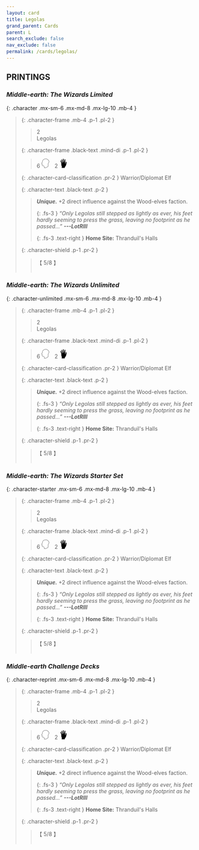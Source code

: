 ```yaml
---
layout: card
title: Legolas
grand_parent: Cards
parent: L
search_exclude: false
nav_exclude: false
permalink: /cards/legolas/
---
```


## PRINTINGS


### _Middle-earth: The Wizards Limited_

{: .character .mx-sm-6 .mx-md-8 .mx-lg-10 .mb-4 }
> {: .character-frame .mb-4 .p-1 .pl-2 }
> > <div class="card-mp">2</div>
> > <div class="character-card-name">Legolas</div>
>
> {: .character-frame .black-text .mind-di .p-1 .pl-2 }
> > 6 ![](/assets/images/mind.svg)&emsp;2 ![](/assets/images/di.svg)
>
> {: .character-card-classification .pr-2 }
> Warrior/Diplomat Elf
>
> {: .character-text .black-text .p-2 }
> > _**Unique.**_ +2 direct influence against the Wood-elves faction. 
> > 
> > {: .fs-3 } 
> > _“Only Legolas still stepped as lightly as ever, his feet hardly seeming to press the grass, leaving no footprint as he passed...”_ ***---&#65279;LotRIII***  
> > 
> > {: .fs-3 .text-right } 
> > **Home Site:** Thranduil's Halls 
>
> {: .character-shield .p-1 .pr-2 }
> > <div class="card-shield">【 5/8 】</div>
> > <div class="card-corruption">&nbsp;</div>

### _Middle-earth: The Wizards Unlimited_

{: .character-unlimited .mx-sm-6 .mx-md-8 .mx-lg-10 .mb-4 }
> {: .character-frame .mb-4 .p-1 .pl-2 }
> > <div class="card-mp">2</div>
> > <div class="character-card-name">Legolas</div>
>
> {: .character-frame .black-text .mind-di .p-1 .pl-2 }
> > 6 ![](/assets/images/mind.svg)&emsp;2 ![](/assets/images/di.svg)
>
> {: .character-card-classification .pr-2 }
> Warrior/Diplomat Elf
>
> {: .character-text .black-text .p-2 }
> > _**Unique.**_ +2 direct influence against the Wood-elves faction. 
> > 
> > {: .fs-3 } 
> > _“Only Legolas still stepped as lightly as ever, his feet hardly seeming to press the grass, leaving no footprint as he passed...”_ ***---&#65279;LotRIII***  
> > 
> > {: .fs-3 .text-right } 
> > **Home Site:** Thranduil's Halls 
>
> {: .character-shield .p-1 .pr-2 }
> > <div class="card-shield">【 5/8 】</div>
> > <div class="card-corruption">&nbsp;</div>

### _Middle-earth: The Wizards Starter Set_

{: .character-starter .mx-sm-6 .mx-md-8 .mx-lg-10 .mb-4 }
> {: .character-frame .mb-4 .p-1 .pl-2 }
> > <div class="card-mp">2</div>
> > <div class="character-card-name">Legolas</div>
>
> {: .character-frame .black-text .mind-di .p-1 .pl-2 }
> > 6 ![](/assets/images/mind.svg)&emsp;2 ![](/assets/images/di.svg)
>
> {: .character-card-classification .pr-2 }
> Warrior/Diplomat Elf
>
> {: .character-text .black-text .p-2 }
> > _**Unique.**_ +2 direct influence against the Wood-elves faction. 
> > 
> > {: .fs-3 } 
> > _“Only Legolas still stepped as lightly as ever, his feet hardly seeming to press the grass, leaving no footprint as he passed...”_ ***---&#65279;LotRIII***  
> > 
> > {: .fs-3 .text-right } 
> > **Home Site:** Thranduil's Halls 
>
> {: .character-shield .p-1 .pr-2 }
> > <div class="card-shield">【 5/8 】</div>
> > <div class="card-corruption">&nbsp;</div>

### _Middle-earth Challenge Decks_

{: .character-reprint .mx-sm-6 .mx-md-8 .mx-lg-10 .mb-4 }
> {: .character-frame .mb-4 .p-1 .pl-2 }
> > <div class="card-mp">2</div>
> > <div class="character-card-name">Legolas</div>
>
> {: .character-frame .black-text .mind-di .p-1 .pl-2 }
> > 6 ![](/assets/images/mind.svg)&emsp;2 ![](/assets/images/di.svg)
>
> {: .character-card-classification .pr-2 }
> Warrior/Diplomat Elf
>
> {: .character-text .black-text .p-2 }
> > _**Unique.**_ +2 direct influence against the Wood-elves faction. 
> > 
> > {: .fs-3 } 
> > _“Only Legolas still stepped as lightly as ever, his feet hardly seeming to press the grass, leaving no footprint as he passed...”_ ***---&#65279;LotRIII***  
> > 
> > {: .fs-3 .text-right } 
> > **Home Site:** Thranduil's Halls 
>
> {: .character-shield .p-1 .pr-2 }
> > <div class="card-shield">【 5/8 】</div>
> > <div class="card-corruption">&nbsp;</div>
